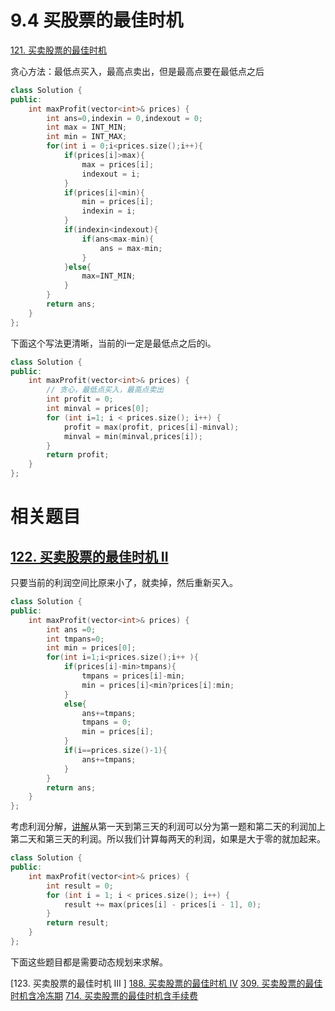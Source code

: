 # 9.4 买股票的最佳时机

[121. 买卖股票的最佳时机](https://leetcode.cn/problems/best-time-to-buy-and-sell-stock/)

贪心方法：最低点买入，最高点卖出，但是最高点要在最低点之后

```cpp
class Solution {
public:
    int maxProfit(vector<int>& prices) {
        int ans=0,indexin = 0,indexout = 0;
        int max = INT_MIN;
        int min = INT_MAX;
        for(int i = 0;i<prices.size();i++){
            if(prices[i]>max){
                max = prices[i];
                indexout = i;
            }
            if(prices[i]<min){
                min = prices[i];
                indexin = i;
            }
            if(indexin<indexout){
                if(ans<max-min){
                    ans = max-min;
                }
            }else{
                max=INT_MIN;
            }
        }
        return ans;
    }
};
```

下面这个写法更清晰，当前的i一定是最低点之后的i。

```cpp
class Solution {
public:
    int maxProfit(vector<int>& prices) {
        // 贪心，最低点买入，最高点卖出
        int profit = 0;
        int minval = prices[0];
        for (int i=1; i < prices.size(); i++) {
            profit = max(profit, prices[i]-minval);
            minval = min(minval,prices[i]);
        }
        return profit;
    }
};
```

# 相关题目

## [122. 买卖股票的最佳时机 II](https://leetcode.cn/problems/best-time-to-buy-and-sell-stock-ii/)

只要当前的利润空间比原来小了，就卖掉，然后重新买入。

```cpp
class Solution {
public:
    int maxProfit(vector<int>& prices) {
        int ans =0;
        int tmpans=0;
        int min = prices[0];
        for(int i=1;i<prices.size();i++ ){
            if(prices[i]-min>tmpans){
                tmpans = prices[i]-min;
                min = prices[i]<min?prices[i]:min;
            }
            else{
                ans+=tmpans;
                tmpans = 0;
                min = prices[i];
            }
            if(i==prices.size()-1){
                ans+=tmpans;
            }
        }
        return ans;
    }
};
```

考虑利润分解，[讲解](https://programmercarl.com/0122.%E4%B9%B0%E5%8D%96%E8%82%A1%E7%A5%A8%E7%9A%84%E6%9C%80%E4%BD%B3%E6%97%B6%E6%9C%BAII.html#%E6%80%9D%E8%B7%AF)从第一天到第三天的利润可以分为第一题和第二天的利润加上第二天和第三天的利润。所以我们计算每两天的利润，如果是大于零的就加起来。

```cpp
class Solution {
public:
    int maxProfit(vector<int>& prices) {
        int result = 0;
        for (int i = 1; i < prices.size(); i++) {
            result += max(prices[i] - prices[i - 1], 0);
        }
        return result;
    }
};
```

下面这些题目都是需要动态规划来求解。

[123. 买卖股票的最佳时机 III ]
[188. 买卖股票的最佳时机 IV](https://leetcode.cn/problems/best-time-to-buy-and-sell-stock-iv/)
[309. 买卖股票的最佳时机含冷冻期](https://leetcode.cn/problems/best-time-to-buy-and-sell-stock-with-cooldown/)
[714. 买卖股票的最佳时机含手续费](https://leetcode.cn/problems/best-time-to-buy-and-sell-stock-with-transaction-fee/)